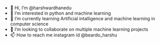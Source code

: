 - 👋 Hi, I’m @harshwardhanedu
- 👀 I’m interested in python and machine learning 
- 🌱 I’m currently learning Artificial intalligence and machine learning in computer science 
- 💞️ I’m looking to collaborate on multiple machine learning projects
- 📫 How to reach me instagram id @beardo_harshu 
